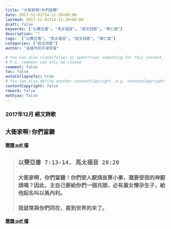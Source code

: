 ```yaml
---
title: "大衛家啊!你們當聽"
date: 2017-12-01T14:21:20+08:00
lastmod: 2017-12-01T14:21:20+08:00
draft: false
keywords: ["以賽亞書", "馬太福音", "經文詩歌", "蔡仁傑"]
description: ""
tags:  ["以賽亞書", "馬太福音", "經文詩歌", "蔡仁傑"]
categories: ["經文詩歌"]
author: "高雄市和平浸信會"

# You can also close(false) or open(true) something for this content.
# P.S. comment can only be closed
comment: false
toc: false
autoCollapseToc: true
# You can also define another contentCopyright. e.g. contentCopyright: "This is another copyright."
contentCopyright: false
reward: false
mathjax: false
---
```


### 2017年12月 經文詩歌

## `大衛家啊!你們當聽`

#### [簡譜 pdf 檔](/pdf-h/h201712.pdf "大衛家啊!你們當聽")

> ## `以賽亞書 7:13-14, 馬太福音 28:20`
> 
> ### 大衛家啊，你們當聽！你們使人厭煩豈算小事，還要使我的神厭煩嗎？因此，主自己要給你們一個兆頭，必有童女懷孕生子，給他起名叫以馬內利。
>
> ### 我就常與你們同在，直到世界的末了。

#### [簡譜 pdf 檔](/pdf-h/h201712.pdf "大衛家啊!你們當聽")